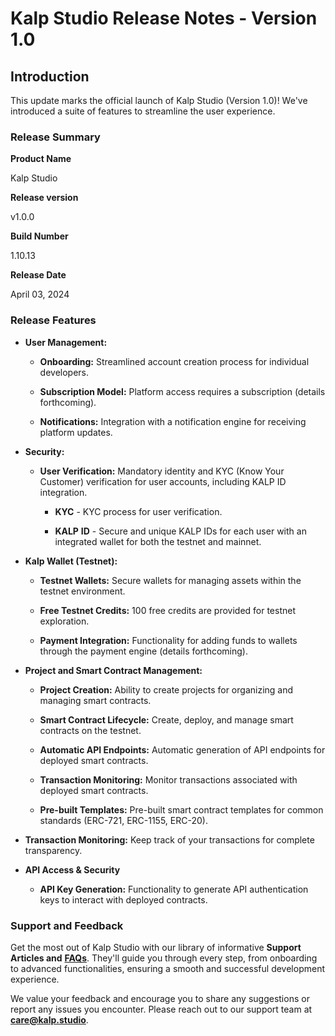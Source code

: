 # Kalp Studio Release Notes - Version 1.0

## Introduction

This update marks the official launch of Kalp Studio (Version 1.0)! We've introduced a suite of features to streamline the user experience.

### Release Summary

**Product Name**

Kalp Studio

**Release version**

v1.0.0

**Build Number**

1.10.13

**Release Date**

April 03, 2024


###  **Release Features**

-   **User Management:**
    
    -   **Onboarding:** Streamlined account creation process for individual developers.
        
    -   **Subscription Model:** Platform access requires a subscription (details forthcoming).
        
    -   **Notifications:** Integration with a notification engine for receiving platform updates.
        
    
-   **Security:**
    
    -   **User Verification:** Mandatory identity and KYC (Know Your Customer) verification for user accounts, including KALP ID integration.
        
        -   **KYC** - KYC process for user verification.
            
        -   **KALP** **ID** - Secure and unique KALP IDs for each user with an integrated wallet for both the testnet and mainnet.
    
-   **Kalp Wallet (Testnet):**
    
    -   **Testnet Wallets:** Secure wallets for managing assets within the testnet environment.
        
    -   **Free Testnet Credits:** 100 free credits are provided for testnet exploration.
        
    -   **Payment Integration:** Functionality for adding funds to wallets through the payment engine (details forthcoming).    
    
-   **Project and Smart Contract Management:**
    
    -   **Project Creation:** Ability to create projects for organizing and managing smart contracts.
        
    -   **Smart Contract Lifecycle:** Create, deploy, and manage smart contracts on the testnet.
        
    -   **Automatic API Endpoints:** Automatic generation of API endpoints for deployed smart contracts.
        
    -   **Transaction Monitoring:** Monitor transactions associated with deployed smart contracts.
        
    -   **Pre-built Templates:** Pre-built smart contract templates for common standards (ERC-721, ERC-1155, ERC-20).
    
-   **Transaction Monitoring:** Keep track of your transactions for complete transparency.
    
-   **API Access & Security**
    
    -   **API Key Generation:** Functionality to generate API authentication keys to interact with deployed contracts.

### Support and Feedback

Get the most out of Kalp Studio with our library of informative **Support Articles and** [**FAQs**](https://care.kalp.studio/support/solutions/1060000097708). They'll guide you through every step, from onboarding to advanced functionalities, ensuring a smooth and successful development experience.

We value your feedback and encourage you to share any suggestions or report any issues you encounter. Please reach out to our support team at **care@kalp.studio**.
